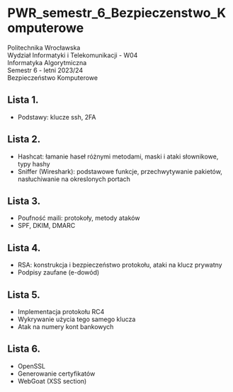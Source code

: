 # PWR_semestr_6_Bezpieczenstwo_Komputerowe

Politechnika Wrocławska\
Wydział Informatyki i Telekomunikacji - W04\
Informatyka Algorytmiczna\
Semestr 6 - letni 2023/24\
Bezpieczeństwo Komputerowe

## Lista 1.

- Podstawy: klucze ssh, 2FA

## Lista 2.

- Hashcat: łamanie haseł różnymi metodami, maski i ataki słownikowe, typy hashy
- Sniffer (Wireshark): podstawowe funkcje, przechwytywanie pakietów, nasłuchiwanie na okreslonych portach

## Lista 3.

- Poufność maili: protokoły, metody ataków
- SPF, DKIM, DMARC

## Lista 4.

- RSA: konstrukcja i bezpieczeństwo protokołu, ataki na klucz prywatny
- Podpisy zaufane (e-dowód)

## Lista 5.

- Implementacja protokołu RC4
- Wykrywanie użycia tego samego klucza
- Atak na numery kont bankowych

## Lista 6.

- OpenSSL
- Generowanie certyfikatów
- WebGoat (XSS section)